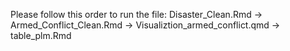 Please follow this order to run the file:
Disaster_Clean.Rmd -> Armed_Conflict_Clean.Rmd -> Visualiztion_armed_conflict.qmd -> table_plm.Rmd
